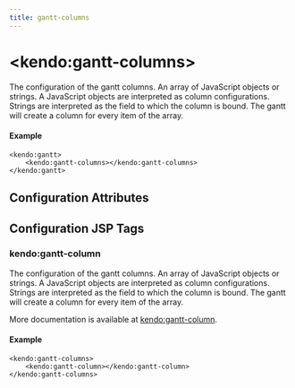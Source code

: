 ```yaml
---
title: gantt-columns
---
```


# \<kendo:gantt-columns\>

The configuration of the gantt columns. An array of JavaScript objects or strings. A JavaScript objects are interpreted as column configurations. Strings are interpreted as the
field to which the column is bound. The gantt will create a column for every item of the array.

#### Example
    <kendo:gantt>
        <kendo:gantt-columns></kendo:gantt-columns>
    </kendo:gantt>

## Configuration Attributes


##  Configuration JSP Tags

### kendo:gantt-column

The configuration of the gantt columns. An array of JavaScript objects or strings. A JavaScript objects are interpreted as column configurations. Strings are interpreted as the
field to which the column is bound. The gantt will create a column for every item of the array.

More documentation is available at [kendo:gantt-column](/api/wrappers/jsp/gantt/column).

#### Example

    <kendo:gantt-columns>
        <kendo:gantt-column></kendo:gantt-column>
    </kendo:gantt-columns>

